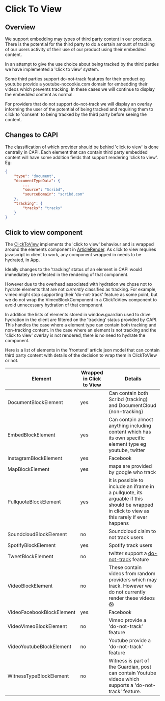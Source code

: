 # Click To View

## Overview

We support embedding may types of third party content in our products. There is the potential for the third party
to do a certain amount of tracking of our users activity of their use of our product using their embedded content.

In an attempt to give the use choice about being tracked by the third parties we have implemented a
'click to view' system.

Some third parties support do-not-track features for their product eg youtube provide a youtube-nocookie.com domain
for embedding their videos which prevents tracking. In these cases we will continue to display the embedded content
as normal.

For providers that do not support do-not-track we will display an overlay informing the user of the potential of
being tracked and requiring them to click to 'consent' to being tracked by the third party before seeing the content.

## Changes to CAPI

The classification of which provider should be behind 'click to view' is done centrally in CAPI. Each element that
can contain third party embedded content will have some addition fields that support rendering 'click to view'. Eg:

```json
{
    "type": "document",
    "documentTypeData": {
        ...
        "source": "Scribd",
        "sourceDomain": "scribd.com"
    },
    "tracking": {
        "tracks": "tracks"
    }
}


```

## Click to view component

The [ClickToView](../../src/web/components/ClickToView.tsx) implements the 'click to view' behaviour and is wrapped
around the elements component in [ArticleRender](../../src/web/lib/ArticleRenderer.tsx). As click to view requires
javascript in client to work, any component wrapped in needs to be hydrated, in [App](../../src/web/components/App.tsx).

Ideally changes to the 'tracking' status of an element in CAPI would immediately be reflected in the rendering of
that component.

However due to the overhead associated with hydration we chose not to hydrate elements that are not _currently_
classified as tracking. For example, vimeo might stop supporting their 'do-not-track' feature as some point, but
we do not wrap the VimeoBlockComponent in a ClickToView component to avoid unnecessary hydration of that component.

In addition the lists of elements stored in window.guardian used to drive hydration in the client are filtered on the
'tracking' status provided by CAPI. This handles the case where a element type can contain both tracking and
non-tracking content. In the case where an element is not tracking and the 'click to view' overlay is not
rendered, there is no need to hydrate the component.

Here is a list of elements in the 'frontend' article json model that can contain third party content with details
of the decision to wrap them in ClickToView or not.

Element | Wrapped in Click to View | Details
--------|--------|-------
DocumentBlockElement | yes | Can contain both Scribd (tracking) and DocumentCloud (non-tracking)
EmbedBlockElement | yes | Can contain almost anything including content which has its own specific element type eg youtube, twitter
InstagramBlockElement | yes | Facebook
MapBlockElement | yes | maps are provided by google who track
PullquoteBlockElement | yes | It is possible to include an iframe in a pullquote, its arguable if this should be wrapped in click to view as this rarely if ever happens
SoundcloudBlockElement | no | Soundcloud claim to not track users
SpotifyBlockElement | yes | Spotify track users
TweetBlockElement | no | twitter support a [do-not-track](https://developer.twitter.com/en/docs/twitter-for-websites/privacy) feature
VideoBlockElement | no | These contain videos from random providers which may track. However we do not currently render these videos 😱
VideoFacebookBlockElement | yes | Facebook
VideoVimeoBlockElement | no | Vimeo provide a 'do-not-track' feature
VideoYoutubeBlockElement | no | Youtube provide a 'do-not-track' feature
WitnessTypeBlockElement | no | Witness is part of the Guardian, post can contain Youtube videos which supports a 'do-not-track' feature.
